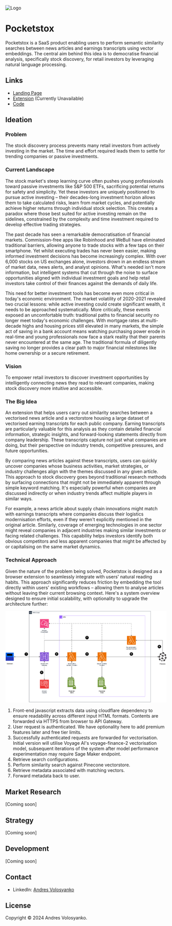 ![Logo](images/icon-48.png)

# Pocketstox

Pocketstox is a SaaS product enabling users to perform semantic similarity searches between news articles and earnings transcripts using vector embeddings. The central aim behind this idea is to democratise financial analysis, specifically stock discovery, for retail investors by leveraging natural language processing.

## Links

- [Landing Page](https://www.pocketstox.com/)
- [Extension](https://www.pocketstox.com/) (Currently Unavailable)
- [Code](https://github.com/avolosyanko/pocketstox/tree/main/Extension)

## Ideation

### Problem

The stock discovery process prevents many retail investors from actively investing in the market. The time and effort required leads them to settle for trending companies or passive investments.

### Current Landscape

The stock market's steep learning curve often pushes young professionals toward passive investments like S&P 500 ETFs, sacrificing potential returns for safety and simplicity. Yet these investors are uniquely positioned to pursue active investing – their decades-long investment horizon allows them to take calculated risks, learn from market cycles, and potentially achieve higher returns through individual stock selection. This creates a paradox where those best suited for active investing remain on the sidelines, constrained by the complexity and time investment required to develop effective trading strategies.

The past decade has seen a remarkable democratisation of financial markets. Commission-free apps like Robinhood and WeBull have eliminated traditional barriers, allowing anyone to trade stocks with a few taps on their smartphone. Yet whilst executing trades has never been easier, making informed investment decisions has become increasingly complex. With over 6,000 stocks on US exchanges alone, investors drown in an endless stream of market data, news alerts, and analyst opinions. What's needed isn't more information, but intelligent systems that cut through the noise to surface opportunities aligned with individual investment goals and help retail investors take control of their finances against the demands of daily life.

This need for better investment tools has become even more critical in today's economic environment. The market volatility of 2020-2021 revealed two crucial lessons: while active investing could create significant wealth, it needs to be approached systematically. More critically, these events exposed an uncomfortable truth: traditional paths to financial security no longer meet today's economic challenges. With mortgage rates at multi-decade highs and housing prices still elevated in many markets, the simple act of saving in a bank account means watching purchasing power erode in real-time and young professionals now face a stark reality that their parents never encountered at the same age. The traditional formula of diligently saving no longer provides a clear path to major financial milestones like home ownership or a secure retirement.

### Vision

To empower retail investors to discover investment opportunities by intelligently connecting news they read to relevant companies, making stock discovery more intuitive and accessible.

### The Big Idea

An extension that helps users carry out similarity searches between a vectorised news article and a vectorstore housing a large dataset of vectorised earning transcripts for each public company. Earning transcripts are particularly valuable for this analysis as they contain detailed financial information, strategic insights, and forward-looking statements directly from company leadership. These transcripts capture not just what companies are doing, but their perspective on industry trends, competitive pressures, and future opportunities.

By comparing news articles against these transcripts, users can quickly uncover companies whose business activities, market strategies, or industry challenges align with the themes discussed in any given article. This approach to stock discovery goes beyond traditional research methods by surfacing connections that might not be immediately apparent through simple keyword matching. It's especially powerful when companies are discussed indirectly or when industry trends affect multiple players in similar ways.

For example, a news article about supply chain innovations might match with earnings transcripts where companies discuss their logistics modernisation efforts, even if they weren't explicitly mentioned in the original article. Similarly, coverage of emerging technologies in one sector might reveal companies in adjacent industries making similar investments or facing related challenges. This capability helps investors identify both obvious competitors and less apparent companies that might be affected by or capitalising on the same market dynamics.

### Technical Approach

Given the nature of the problem being solved, Pocketstox is designed as a browser extension to seamlessly integrate with users' natural reading habits. This approach significantly reduces friction by embedding the tool directly within users' existing workflows – allowing them to analyse articles without leaving their current browsing context. Here's a system overview designed to ensure initial scalability, with optionality to upgrade the architecture further:

![Logo](images/architecture_diagram.png)

1. Front-end javascript extracts data using cloudflare dependency to ensure readability across different input HTML formats. Contents are forwarded via HTTPS from browser to API Gateway.
2. User request is authenticated. We have optionality here to add premium features later and free tier limits.
3. Successfully authenticated requests are forwarded for vectorisation. Initial version will utilise Voyage AI's voyage-finance-2 vectorisation model, subsequent iterations of the system after model performance experimentation may require Sage Maker endpoint.
4. Retrieve search configurations.
5. Perform similarity search against Pinecone vectorstore.
6. Retrieve metadata associated with matching vectors.
7. Forward metadata back to user.

## Market Research
[Coming soon]

## Strategy
[Coming soon]

## Development
[Coming soon]

## Contact
- LinkedIn: [Andres Volosyanko](https://www.linkedin.com/in/andresvolosyanko/)

## License
Copyright © 2024 Andres Volosyanko.